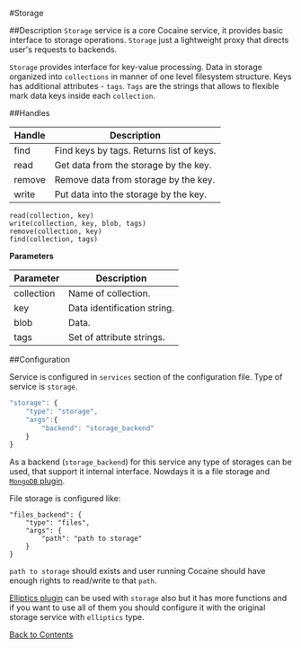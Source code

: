 #Storage

##Description
`Storage` service is a core Cocaine service, it provides basic interface to storage operations. `Storage` just a lightweight proxy that directs user's requests to backends.

`Storage` provides interface for key-value processing. Data in storage organized into `collections` in manner of one level filesystem structure. Keys has additional attributes - `tags`. `Tags` are the strings that allows to flexible mark data keys inside each `collection`.

##Handles

| Handle | Description |
|--------|-------------|
|find|Find keys by tags. Returns list of keys.|
|read|Get data from the storage by the key.|
|remove|Remove data from storage by the key.|
|write|Put data into the storage by the key.|

```
read(collection, key)
write(collection, key, blob, tags)
remove(collection, key)
find(collection, tags)
```

**Parameters**

|**Parameter**|**Description**|
|-------------|---------------|
|collection|Name of collection.|
|key|Data identification string.|
|blob|Data.|
|tags|Set of attribute strings.|

##Configuration

Service is configured in `services` section of the configuration file. Type of service is `storage`.

```javascript
"storage": {
    "type": "storage",
    "args":{
        "backend": "storage_backend"
    }
}
```

As a backend (`storage_backend`) for this service any type of storages can be used, that support it internal interface. Nowdays it is a file storage and [`MongoDB` plugin](mongodb.md).

File storage is configured like:

```
"files_backend": {
    "type": "files",
    "args": {
        "path": "path to storage"
    }
}
```

`path to storage` should exists and user running Cocaine should have enough rights to read/write to that `path`.

[Elliptics plugin](elliptics.md) can be used with `storage` also but it has more functions and if you want to use all of them you should configure it with the original storage service with `elliptics` type.

[Back to Contents](../contents.md)
